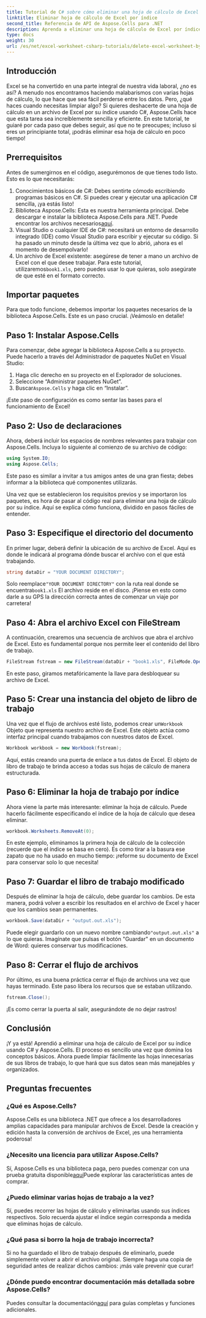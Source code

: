 ```yaml
---
title: Tutorial de C# sobre cómo eliminar una hoja de cálculo de Excel por índice
linktitle: Eliminar hoja de cálculo de Excel por índice
second_title: Referencia de API de Aspose.Cells para .NET
description: Aprenda a eliminar una hoja de cálculo de Excel por índice en C# con Aspose.Cells. Siga este sencillo tutorial paso a paso para simplificar la gestión de su libro de trabajo.
type: docs
weight: 30
url: /es/net/excel-worksheet-csharp-tutorials/delete-excel-worksheet-by-index-csharp-tutorial/
---
```

## Introducción

Excel se ha convertido en una parte integral de nuestra vida laboral, ¿no es así? A menudo nos encontramos haciendo malabarismos con varias hojas de cálculo, lo que hace que sea fácil perderse entre los datos. Pero, ¿qué haces cuando necesitas limpiar algo? Si quieres deshacerte de una hoja de cálculo en un archivo de Excel por su índice usando C#, Aspose.Cells hace que esta tarea sea increíblemente sencilla y eficiente. En este tutorial, te guiaré por cada paso que debes seguir, así que no te preocupes; incluso si eres un principiante total, ¡podrás eliminar esa hoja de cálculo en poco tiempo!

## Prerrequisitos

Antes de sumergirnos en el código, asegurémonos de que tienes todo listo. Esto es lo que necesitarás:

1. Conocimientos básicos de C#: Debes sentirte cómodo escribiendo programas básicos en C#. Si puedes crear y ejecutar una aplicación C# sencilla, ¡ya estás listo!
2.  Biblioteca Aspose.Cells: Esta es nuestra herramienta principal. Debe descargar e instalar la biblioteca Aspose.Cells para .NET. Puede encontrar los archivos necesarios[aquí](https://releases.aspose.com/cells/net/). 
3. Visual Studio o cualquier IDE de C#: necesitará un entorno de desarrollo integrado (IDE) como Visual Studio para escribir y ejecutar su código. Si ha pasado un minuto desde la última vez que lo abrió, ¡ahora es el momento de desempolvarlo!
4.  Un archivo de Excel existente: asegúrese de tener a mano un archivo de Excel con el que desee trabajar. Para este tutorial, utilizaremos`book1.xls`, pero puedes usar lo que quieras, solo asegúrate de que esté en el formato correcto.

## Importar paquetes

Para que todo funcione, debemos importar los paquetes necesarios de la biblioteca Aspose.Cells. Este es un paso crucial. ¡Veámoslo en detalle!

## Paso 1: Instalar Aspose.Cells

Para comenzar, debe agregar la biblioteca Aspose.Cells a su proyecto. Puede hacerlo a través del Administrador de paquetes NuGet en Visual Studio:

1. Haga clic derecho en su proyecto en el Explorador de soluciones.
2. Seleccione “Administrar paquetes NuGet”.
3.  Buscar`Aspose.Cells` y haga clic en “Instalar”.

¡Este paso de configuración es como sentar las bases para el funcionamiento de Excel!

## Paso 2: Uso de declaraciones

Ahora, deberá incluir los espacios de nombres relevantes para trabajar con Aspose.Cells. Incluya lo siguiente al comienzo de su archivo de código:

```csharp
using System.IO;
using Aspose.Cells;
```

Este paso es similar a invitar a tus amigos antes de una gran fiesta; debes informar a la biblioteca qué componentes utilizarás.

Una vez que se establecieron los requisitos previos y se importaron los paquetes, es hora de pasar al código real para eliminar una hoja de cálculo por su índice. Aquí se explica cómo funciona, dividido en pasos fáciles de entender.

## Paso 3: Especifique el directorio del documento

En primer lugar, deberá definir la ubicación de su archivo de Excel. Aquí es donde le indicará al programa dónde buscar el archivo con el que está trabajando.

```csharp
string dataDir = "YOUR DOCUMENT DIRECTORY";
```

 Solo reemplace`"YOUR DOCUMENT DIRECTORY"` con la ruta real donde se encuentra`book1.xls` El archivo reside en el disco. ¡Piense en esto como darle a su GPS la dirección correcta antes de comenzar un viaje por carretera!

## Paso 4: Abra el archivo Excel con FileStream

A continuación, crearemos una secuencia de archivos que abra el archivo de Excel. Esto es fundamental porque nos permite leer el contenido del libro de trabajo.

```csharp
FileStream fstream = new FileStream(dataDir + "book1.xls", FileMode.Open);
```

En este paso, giramos metafóricamente la llave para desbloquear su archivo de Excel. 

## Paso 5: Crear una instancia del objeto de libro de trabajo

 Una vez que el flujo de archivos esté listo, podemos crear un`Workbook` Objeto que representa nuestro archivo de Excel. Este objeto actúa como interfaz principal cuando trabajamos con nuestros datos de Excel.

```csharp
Workbook workbook = new Workbook(fstream);
```

Aquí, estás creando una puerta de enlace a tus datos de Excel. El objeto de libro de trabajo te brinda acceso a todas sus hojas de cálculo de manera estructurada.

## Paso 6: Eliminar la hoja de trabajo por índice

Ahora viene la parte más interesante: eliminar la hoja de cálculo. Puede hacerlo fácilmente especificando el índice de la hoja de cálculo que desea eliminar. 

```csharp
workbook.Worksheets.RemoveAt(0);
```

En este ejemplo, eliminamos la primera hoja de cálculo de la colección (recuerde que el índice se basa en cero). Es como tirar a la basura ese zapato que no ha usado en mucho tiempo: ¡reforme su documento de Excel para conservar solo lo que necesita!

## Paso 7: Guardar el libro de trabajo modificado

Después de eliminar la hoja de cálculo, debe guardar los cambios. De esta manera, podrá volver a escribir los resultados en el archivo de Excel y hacer que los cambios sean permanentes.

```csharp
workbook.Save(dataDir + "output.out.xls");
```

 Puede elegir guardarlo con un nuevo nombre cambiando`"output.out.xls"` a lo que quieras. Imagínate que pulsas el botón "Guardar" en un documento de Word: quieres conservar tus modificaciones.

## Paso 8: Cerrar el flujo de archivos

Por último, es una buena práctica cerrar el flujo de archivos una vez que hayas terminado. Este paso libera los recursos que se estaban utilizando.

```csharp
fstream.Close();
```

¡Es como cerrar la puerta al salir, asegurándote de no dejar rastros!

## Conclusión

¡Y ya está! Aprendió a eliminar una hoja de cálculo de Excel por su índice usando C# y Aspose.Cells. El proceso es sencillo una vez que domina los conceptos básicos. Ahora puede limpiar fácilmente las hojas innecesarias de sus libros de trabajo, lo que hará que sus datos sean más manejables y organizados.

## Preguntas frecuentes

### ¿Qué es Aspose.Cells?
Aspose.Cells es una biblioteca .NET que ofrece a los desarrolladores amplias capacidades para manipular archivos de Excel. Desde la creación y edición hasta la conversión de archivos de Excel, ¡es una herramienta poderosa!

### ¿Necesito una licencia para utilizar Aspose.Cells?
 Sí, Aspose.Cells es una biblioteca paga, pero puedes comenzar con una prueba gratuita disponible[aquí](https://releases.aspose.com/)Puede explorar las características antes de comprar.

### ¿Puedo eliminar varias hojas de trabajo a la vez?
Sí, puedes recorrer las hojas de cálculo y eliminarlas usando sus índices respectivos. Solo recuerda ajustar el índice según corresponda a medida que eliminas hojas de cálculo.

### ¿Qué pasa si borro la hoja de trabajo incorrecta?
Si no ha guardado el libro de trabajo después de eliminarlo, puede simplemente volver a abrir el archivo original. Siempre haga una copia de seguridad antes de realizar dichos cambios: ¡más vale prevenir que curar!

### ¿Dónde puedo encontrar documentación más detallada sobre Aspose.Cells?
 Puedes consultar la documentación[aquí](https://reference.aspose.com/cells/net/) para guías completas y funciones adicionales.